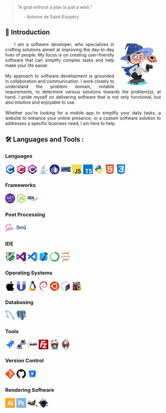 > "A goal without a plan is just a wish."
>
> &nbsp;&nbsp;&nbsp;&nbsp; - Antoine de Saint-Exupéry

## :round_pushpin: Introduction

<img src="https://github.com/Justin-Byrne/Justin-Byrne/blob/main/images/octocat-1683218097751.png" width="30%" align="right" />
<div align="justify">&nbsp;&nbsp;&nbsp;&nbsp;I am a software developer, who specializes in crafting solutions aimed at improving the day-to-day lives of people. My focus is on creating user-friendly software that can simplify complex tasks and help make your life easier.
<br /><br />
My approach to software development is grounded in collaboration and communication. I work closely to understand the problem domain, notable requirements, to determine various solutions towards the problem(s); at hand. I pride myself on delivering software that is not only functional, but also intuitive and enjoyable to use.
<br /><br />
Whether you're looking for a mobile app to simplify your daily tasks, a website to enhance your online presence, or a custom software solution to addresses a specific business need, I am here to help.
</div>

## :hammer_and_wrench: Languages and Tools :

### Languages

<span>
 <img src="https://github.com/Justin-Byrne/Justin-Byrne/blob/main/images/devicons/c-original.svg" width="32" />
 <img src="https://github.com/Justin-Byrne/Justin-Byrne/blob/main/images/devicons/cplusplus-original.svg" width="32" />
 <img src="https://github.com/Justin-Byrne/Justin-Byrne/blob/main/images/devicons/csharp-original.svg" width="32" />
 <img src="https://github.com/Justin-Byrne/Justin-Byrne/blob/main/images/devicons/java-original.svg" width="32" />
 <img src="https://github.com/Justin-Byrne/Justin-Byrne/blob/main/images/devicons/perl-original.svg" width="32" />
 <img src="https://github.com/Justin-Byrne/Justin-Byrne/blob/main/images/devicons/php-original.svg" width="32" />
 <img src="https://github.com/Justin-Byrne/Justin-Byrne/blob/main/images/devicons/javascript-original.svg" width="32" />
 <img src="https://github.com/Justin-Byrne/Justin-Byrne/blob/main/images/devicons/typescript-original.svg" width="32" />
 <img src="https://github.com/Justin-Byrne/Justin-Byrne/blob/main/images/devicons/python-original.svg" width="32" />
 <img src="https://github.com/Justin-Byrne/Justin-Byrne/blob/main/images/devicons/html5-original.svg" width="32" />
 <img src="https://github.com/Justin-Byrne/Justin-Byrne/blob/main/images/devicons/css3-original.svg" width="32" />
</span>

### Frameworks

<span>
 <img src="https://github.com/Justin-Byrne/Justin-Byrne/blob/main/images/devicons/dotnetcore-original.svg" width="32" />
 <img src="https://github.com/Justin-Byrne/Justin-Byrne/blob/main/images/devicons/nodejs-original.svg" width="32" />
 <img src="https://github.com/Justin-Byrne/Justin-Byrne/blob/main/images/devicons/sdl-plain.svg" width="32" />
</span>

### Post Processing

<span>
 <img src="https://github.com/Justin-Byrne/Justin-Byrne/blob/main/images/devicons/sass-original.svg" width="32" />
 <img src="https://github.com/Justin-Byrne/Justin-Byrne/blob/main/images/devicons/less-plain-wordmark.svg" width="32" />
</span>

### IDE

<span>
 <img src="https://github.com/Justin-Byrne/Justin-Byrne/blob/main/images/devicons/vim-original.svg" width="32" />
 <img src="https://github.com/Justin-Byrne/Justin-Byrne/blob/main/images/devicons/visualstudio-plain.svg" width="32" />
 <img src="https://github.com/Justin-Byrne/Justin-Byrne/blob/main/images/devicons/vscode-original.svg" width="32" />
 <img src="https://github.com/Justin-Byrne/Justin-Byrne/blob/main/images/devicons/xcode-original.svg" width="32" />
 <img src="https://github.com/Justin-Byrne/Justin-Byrne/blob/main/images/devicons/anaconda-original.svg" width="32" />
 <img src="https://github.com/Justin-Byrne/Justin-Byrne/blob/main/images/devicons/jupyter-original-wordmark.svg" width="32" />
</span>

### Operating Systems

<span>
 <img src="https://github.com/Justin-Byrne/Justin-Byrne/blob/main/images/devicons/apple-original.svg" width="32" />
 <img src="https://github.com/Justin-Byrne/Justin-Byrne/blob/main/images/devicons/unix-original.svg" width="32" />
 <img src="https://github.com/Justin-Byrne/Justin-Byrne/blob/main/images/devicons/linux-original.svg" width="32" />
 <img src="https://github.com/Justin-Byrne/Justin-Byrne/blob/main/images/devicons/debian-original.svg" width="32" />
 <img src="https://github.com/Justin-Byrne/Justin-Byrne/blob/main/images/devicons/ubuntu-plain.svg" width="32" />
 <img src="https://github.com/Justin-Byrne/Justin-Byrne/blob/main/images/devicons/bash-original.svg" width="32" />
 <img src="https://github.com/Justin-Byrne/Justin-Byrne/blob/main/images/devicons/msdos-original.svg" width="32" />
</span>

### Databasing

<span>
 <img src="https://github.com/Justin-Byrne/Justin-Byrne/blob/main/images/devicons/mysql-original.svg" width="32" />
 <img src="https://github.com/Justin-Byrne/Justin-Byrne/blob/main/images/devicons/postgresql-original.svg" width="32" />
</span>

### Tools

<span>
 <img src="https://github.com/Justin-Byrne/Justin-Byrne/blob/main/images/devicons/jira-original.svg" width="32" />
 <img src="https://github.com/Justin-Byrne/Justin-Byrne/blob/main/images/devicons/putty-original.svg" width="32" />
 <img src="https://github.com/Justin-Byrne/Justin-Byrne/blob/main/images/devicons/ssh-original-wordmark.svg" width="32" />
 <img src="https://github.com/Justin-Byrne/Justin-Byrne/blob/main/images/devicons/filezilla-plain.svg" width="32" />
 <img src="https://github.com/Justin-Byrne/Justin-Byrne/blob/main/images/devicons/composer-original.svg" width="32" />
 <img src="https://github.com/Justin-Byrne/Justin-Byrne/blob/main/images/devicons/jenkins-original.svg" width="32" />
</span>

### Version Control

<span>
 <img src="https://github.com/Justin-Byrne/Justin-Byrne/blob/main/images/devicons/git-original.svg" width="32" />
 <img src="https://github.com/Justin-Byrne/Justin-Byrne/blob/main/images/devicons/github-original.svg" width="32" />
 <img src="https://github.com/Justin-Byrne/Justin-Byrne/blob/main/images/devicons/bitbucket-original.svg" width="32" />
</span>

### Rendering Software

<span>
 <img src="https://github.com/Justin-Byrne/Justin-Byrne/blob/main/images/devicons/illustrator-plain.svg" width="32" />
 <img src="https://github.com/Justin-Byrne/Justin-Byrne/blob/main/images/devicons/photoshop-plain.svg" width="32" />
 <img src="https://github.com/Justin-Byrne/Justin-Byrne/blob/main/images/devicons/gimp-original.svg" width="32" />
 <img src="https://github.com/Justin-Byrne/Justin-Byrne/blob/main/images/devicons/inkscape-original.svg" width="32" />
</span>


<!--
**Justin-Byrne/Justin-Byrne** is a ✨ _special_ ✨ repository because its `README.md` (this file) appears on your GitHub profile.

Here are some ideas to get you started:

- 🔭 I’m currently working on ...
- 🌱 I’m currently learning ...
- 👯 I’m looking to collaborate on ...
- 🤔 I’m looking for help with ...
- 💬 Ask me about ...
- 📫 How to reach me: ...
- 😄 Pronouns: ...
- ⚡ Fun fact: ...
-->
